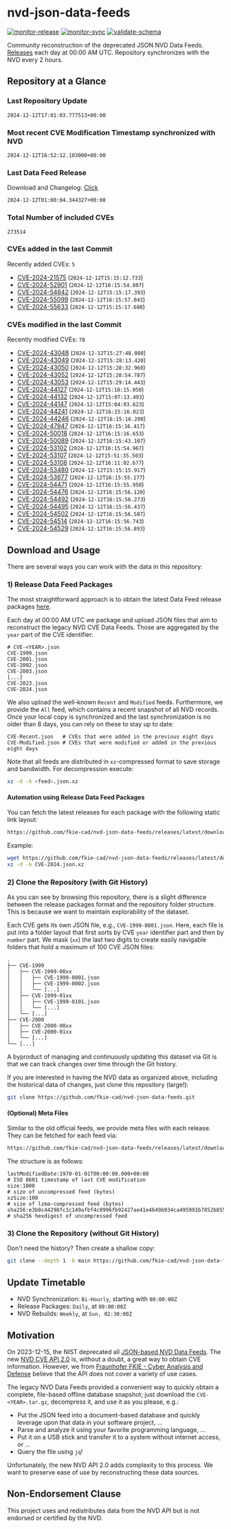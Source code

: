 # nvd-json-data-feeds

[![monitor-release](https://github.com/fkie-cad/nvd-json-data-feeds/actions/workflows/monitor_release.yml/badge.svg)](https://github.com/fkie-cad/nvd-json-data-feeds/actions/workflows/monitor_release.yml)
[![monitor-sync](https://github.com/fkie-cad/nvd-json-data-feeds/actions/workflows/monitor_sync.yml/badge.svg)](https://github.com/fkie-cad/nvd-json-data-feeds/actions/workflows/monitor_sync.yml)
[![validate-schema](https://github.com/fkie-cad/nvd-json-data-feeds/actions/workflows/validate_schema.yml/badge.svg)](https://github.com/fkie-cad/nvd-json-data-feeds/actions/workflows/validate_schema.yml)

Community reconstruction of the deprecated JSON NVD Data Feeds.
[Releases](https://github.com/fkie-cad/nvd-json-data-feeds/releases/latest) each day at 00:00 AM UTC.
Repository synchronizes with the NVD every 2 hours.

## Repository at a Glance

### Last Repository Update

```plain
2024-12-12T17:01:03.777513+00:00
```

### Most recent CVE Modification Timestamp synchronized with NVD

```plain
2024-12-12T16:52:12.103000+00:00
```

### Last Data Feed Release

Download and Changelog: [Click](https://github.com/fkie-cad/nvd-json-data-feeds/releases/latest)

```plain
2024-12-12T01:00:04.344327+00:00
```

### Total Number of included CVEs

```plain
273514
```

### CVEs added in the last Commit

Recently added CVEs: `5`

- [CVE-2024-21575](CVE-2024/CVE-2024-215xx/CVE-2024-21575.json) (`2024-12-12T15:15:12.733`)
- [CVE-2024-52901](CVE-2024/CVE-2024-529xx/CVE-2024-52901.json) (`2024-12-12T16:15:54.807`)
- [CVE-2024-54842](CVE-2024/CVE-2024-548xx/CVE-2024-54842.json) (`2024-12-12T15:15:17.393`)
- [CVE-2024-55099](CVE-2024/CVE-2024-550xx/CVE-2024-55099.json) (`2024-12-12T16:15:57.043`)
- [CVE-2024-55633](CVE-2024/CVE-2024-556xx/CVE-2024-55633.json) (`2024-12-12T15:15:17.600`)


### CVEs modified in the last Commit

Recently modified CVEs: `78`

- [CVE-2024-43048](CVE-2024/CVE-2024-430xx/CVE-2024-43048.json) (`2024-12-12T15:27:48.080`)
- [CVE-2024-43049](CVE-2024/CVE-2024-430xx/CVE-2024-43049.json) (`2024-12-12T15:28:13.420`)
- [CVE-2024-43050](CVE-2024/CVE-2024-430xx/CVE-2024-43050.json) (`2024-12-12T15:28:32.960`)
- [CVE-2024-43052](CVE-2024/CVE-2024-430xx/CVE-2024-43052.json) (`2024-12-12T15:28:54.787`)
- [CVE-2024-43053](CVE-2024/CVE-2024-430xx/CVE-2024-43053.json) (`2024-12-12T15:29:14.443`)
- [CVE-2024-44127](CVE-2024/CVE-2024-441xx/CVE-2024-44127.json) (`2024-12-12T15:10:15.050`)
- [CVE-2024-44132](CVE-2024/CVE-2024-441xx/CVE-2024-44132.json) (`2024-12-12T15:07:13.493`)
- [CVE-2024-44147](CVE-2024/CVE-2024-441xx/CVE-2024-44147.json) (`2024-12-12T15:04:03.623`)
- [CVE-2024-44241](CVE-2024/CVE-2024-442xx/CVE-2024-44241.json) (`2024-12-12T16:15:16.023`)
- [CVE-2024-44246](CVE-2024/CVE-2024-442xx/CVE-2024-44246.json) (`2024-12-12T16:15:16.200`)
- [CVE-2024-47947](CVE-2024/CVE-2024-479xx/CVE-2024-47947.json) (`2024-12-12T16:15:16.417`)
- [CVE-2024-50018](CVE-2024/CVE-2024-500xx/CVE-2024-50018.json) (`2024-12-12T16:15:16.653`)
- [CVE-2024-50089](CVE-2024/CVE-2024-500xx/CVE-2024-50089.json) (`2024-12-12T16:15:43.107`)
- [CVE-2024-53102](CVE-2024/CVE-2024-531xx/CVE-2024-53102.json) (`2024-12-12T16:15:54.967`)
- [CVE-2024-53107](CVE-2024/CVE-2024-531xx/CVE-2024-53107.json) (`2024-12-12T15:51:35.503`)
- [CVE-2024-53108](CVE-2024/CVE-2024-531xx/CVE-2024-53108.json) (`2024-12-12T16:11:02.677`)
- [CVE-2024-53480](CVE-2024/CVE-2024-534xx/CVE-2024-53480.json) (`2024-12-12T15:15:15.917`)
- [CVE-2024-53677](CVE-2024/CVE-2024-536xx/CVE-2024-53677.json) (`2024-12-12T16:15:55.177`)
- [CVE-2024-54471](CVE-2024/CVE-2024-544xx/CVE-2024-54471.json) (`2024-12-12T16:15:55.950`)
- [CVE-2024-54476](CVE-2024/CVE-2024-544xx/CVE-2024-54476.json) (`2024-12-12T16:15:56.120`)
- [CVE-2024-54492](CVE-2024/CVE-2024-544xx/CVE-2024-54492.json) (`2024-12-12T16:15:56.273`)
- [CVE-2024-54495](CVE-2024/CVE-2024-544xx/CVE-2024-54495.json) (`2024-12-12T16:15:56.437`)
- [CVE-2024-54502](CVE-2024/CVE-2024-545xx/CVE-2024-54502.json) (`2024-12-12T16:15:56.587`)
- [CVE-2024-54514](CVE-2024/CVE-2024-545xx/CVE-2024-54514.json) (`2024-12-12T16:15:56.743`)
- [CVE-2024-54529](CVE-2024/CVE-2024-545xx/CVE-2024-54529.json) (`2024-12-12T16:15:56.893`)


## Download and Usage

There are several ways you can work with the data in this repository:

### 1) Release Data Feed Packages

The most straightforward approach is to obtain the latest Data Feed release packages [here](https://github.com/fkie-cad/nvd-json-data-feeds/releases/latest).

Each day at 00:00 AM UTC we package and upload JSON files that aim to reconstruct the legacy NVD CVE Data Feeds.
Those are aggregated by the `year` part of the CVE identifier:

```
# CVE-<YEAR>.json
CVE-1999.json
CVE-2001.json
CVE-2002.json
CVE-2003.json
[...]
CVE-2023.json
CVE-2024.json
```

We also upload the well-known `Recent` and `Modified` feeds.
Furthermore, we provide the `All` feed, which contains a recent snapshot of all NVD records.
Once your local copy is synchronized and the last synchronization is no older than 8 days, you can rely on these to stay up to date:

```plain
CVE-Recent.json   # CVEs that were added in the previous eight days
CVE-Modified.json # CVEs that were modified or added in the previous eight days
```

Note that all feeds are distributed in `xz`-compressed format to save storage and bandwidth.
For decompression execute:

```sh
xz -d -k <feed>.json.xz
```

#### Automation using Release Data Feed Packages

You can fetch the latest releases for each package with the following static link layout:

```sh
https://github.com/fkie-cad/nvd-json-data-feeds/releases/latest/download/CVE-<YEAR>.json.xz
```

Example:

```sh
wget https://github.com/fkie-cad/nvd-json-data-feeds/releases/latest/download/CVE-2024.json.xz
xz -d -k CVE-2024.json.xz
```

### 2) Clone the Repository (with Git History)

As you can see by browsing this repository, there is a slight difference between the release packages format and the repository folder structure.
This is because we want to maintain explorability of the dataset.

Each CVE gets its own JSON file, e.g., `CVE-1999-0001.json`.
Here, each file is put into a folder layout that first sorts by CVE `year` identifier part and then by `number` part.
We mask (`xx`) the last two digits to create easily navigable folders that hold a maximum of 100 CVE JSON files:

```plain
.
├── CVE-1999
│   ├── CVE-1999-00xx
│   │   ├── CVE-1999-0001.json
│   │   ├── CVE-1999-0002.json
│   │   └── [...]
│   ├── CVE-1999-01xx
│   │   ├── CVE-1999-0101.json
│   │   └── [...]
│   └── [...]
├── CVE-2000
│   ├── CVE-2000-00xx
│   ├── CVE-2000-01xx
│   └── [...]
└── [...]
```

A byproduct of managing and continuously updating this dataset via Git is that we can track changes over time through the Git history.

If you are interested in having the NVD data as organized above, including the historical data of changes, just clone this repository (large!):

```sh
git clone https://github.com/fkie-cad/nvd-json-data-feeds.git
```

#### (Optional) Meta Files

Similar to the old official feeds, we provide meta files with each release. They can be fetched for each feed via:

```sh
https://github.com/fkie-cad/nvd-json-data-feeds/releases/latest/download/CVE-<YEAR>.meta
```

The structure is as follows:

```plain
lastModifiedDate:1970-01-01T00:00:00.000+00:00                          # ISO 8601 timestamp of last CVE modification
size:1000                                                               # size of uncompressed feed (bytes)
xzSize:100                                                              # size of lzma-compressed feed (bytes)
sha256:e3b0c44298fc1c149afbf4c8996fb92427ae41e4649b934ca495991b7852b855 # sha256 hexdigest of uncompressed feed
```

### 3) Clone the Repository (without Git History)

Don't need the history? Then create a shallow copy:

```sh
git clone --depth 1 -b main https://github.com/fkie-cad/nvd-json-data-feeds.git
```


## Update Timetable

* NVD Synchronization: `Bi-Hourly`, starting with `00:00:00Z`
* Release Packages: `Daily`, at `00:00:00Z`
* NVD Rebuilds: `Weekly`, at `Sun, 02:30:00Z`


## Motivation

On 2023-12-15, the NIST deprecated all [JSON-based NVD Data Feeds](https://nvd.nist.gov/vuln/data-feeds#divRetirementBanner-1).
The new [NVD CVE API 2.0](https://nvd.nist.gov/developers/vulnerabilities) is, without a doubt, a great way to obtain CVE information.
However, we from [Fraunhofer FKIE - Cyber Analysis and Defense](https://www.fkie.fraunhofer.de/en/departments/cad.html) believe that the API does not cover a variety of use cases.

The legacy NVD Data Feeds provided a convenient way to quickly obtain a complete, file-based offline database snapshot; just download the `CVE-<YEAR>.tar.gz`, decompress it, and use it as you please, e.g.:

- Put the JSON feed into a document-based database and quickly leverage upon that data in your software project, ...
- Parse and analyze it using your favorite programming language, ...
- Put it on a USB stick and transfer it to a system without internet access, or ...
- Query the file using `jq`!

Unfortunately, the new NVD API 2.0 adds complexity to this process.
We want to preserve ease of use by reconstructing these data sources.

## Non-Endorsement Clause

This project uses and redistributes data from the NVD API but is not endorsed or certified by the NVD.